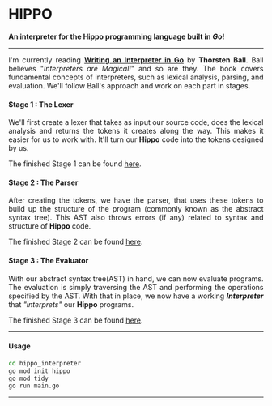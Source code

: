# HIPPO

**An interpreter for the Hippo programming language built in *Go*!**
<hr>

<div align = "justify">
I'm currently reading <a href="https://interpreterbook.com/"><b>Writing an Interpreter in Go</b></a> by <b>Thorsten Ball</b>. Ball believes "<i>Interpreters are Magical!</i>" and so are they. The book covers fundamental concepts of interpreters, such as lexical analysis, parsing, and evaluation. We'll follow Ball's approach and work on each part in stages.


#### Stage 1 : The Lexer

We'll first create a lexer that takes as input our source code, does the lexical analysis and returns the tokens it creates along the way. This makes it easier for us to work with. It'll turn our <b>Hippo</b> code into the tokens designed by us.

The finished Stage 1 can be found <a href="https://github.com/adityjhaa/hippo_interpreter/tree/538fffca7567e8c4deb1eb50789e9b4c644b02e5">here</a>.

#### Stage 2 : The Parser

After creating the tokens, we have the parser, that uses these tokens to build up the structure of the program (commonly known as the abstract syntax tree). This AST also throws errors (if any) related to syntax and structure of <b>Hippo</b> code.

The finished Stage 2 can be found <a href="https://github.com/adityjhaa/hippo_interpreter/tree/0d46b5964c2d199928903d3332c867af617c1270">here</a>.

#### Stage 3 : The Evaluator

With our abstract syntax tree(AST) in hand, we can now evaluate programs. The evaluation is simply traversing the AST and performing the operations specified by the AST. With that in place, we now have a working ***Interpreter*** that *"interprets"* our <b>Hippo</b> programs.

The finished Stage 3 can be found <a href="https://github.com/adityjhaa/hippo_interpreter/tree/7373f0fa4a6955947759e22b6fef37afa9209b3c">here</a>.

</div>

<hr>

#### Usage
```bash
cd hippo_interpreter
go mod init hippo
go mod tidy
go run main.go
```

<hr>
